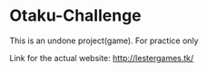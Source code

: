 # Otaku-Challenge
This is an undone project(game). For practice only

Link for the actual website: http://lestergames.tk/
